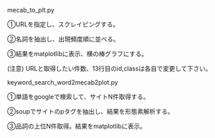 mecab_to_plt.py

①URLを指定し、スクレイピングする。

②名詞を抽出し、出現頻度順に並べる。

③結果をmatplotlibに表示、横の棒グラフにする。

(注意)
URLと取得したい件数、13行目のid,classは各自で変更して下さい。



keyword_search_word2mecab2plot.py

①単語をgoogleで検索して、サイトN件取得する。

②soupでサイトのpタグを抽出し、結果を形態素解析する。

③品詞の上位N件取得。結果をmatplotlibに表示。
